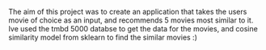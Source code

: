 The aim of this project was to create an application that takes the users movie of choice as an input, and recommends 5 movies most similar to it. 
Ive used the tmbd 5000 databse to get the data for the movies, and cosine similarity model from sklearn to find the similar movies :)
